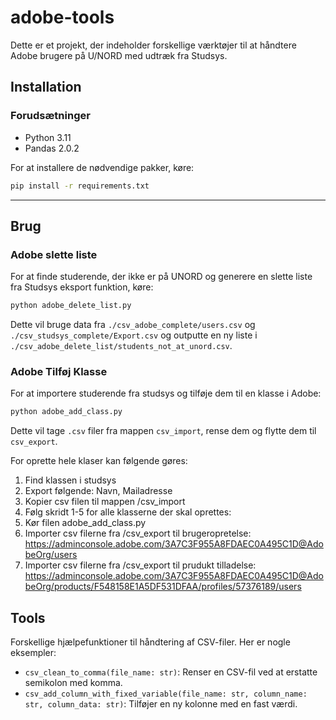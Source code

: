 # adobe-tools
Dette er et projekt, der indeholder forskellige værktøjer til at håndtere Adobe brugere på U/NORD med udtræk fra Studsys.

## Installation

### Forudsætninger

- Python 3.11
- Pandas 2.0.2

For at installere de nødvendige pakker, køre:

```bash
pip install -r requirements.txt
```
---

## Brug

### Adobe slette liste

For at finde studerende, der ikke er på UNORD og generere en slette liste fra Studsys eksport funktion, køre:

```bash
python adobe_delete_list.py
```

Dette vil bruge data fra `./csv_adobe_complete/users.csv` og `./csv_studsys_complete/Export.csv` og outputte en ny liste i `./csv_adobe_delete_list/students_not_at_unord.csv`.

### Adobe Tilføj Klasse

For at importere studerende fra studsys og tilføje dem til en klasse i Adobe:

```bash
python adobe_add_class.py
```

Dette vil tage `.csv` filer fra mappen `csv_import`, rense dem og flytte dem til `csv_export`.

For oprette hele klaser kan følgende gøres:

1. Find klassen i studsys
2. Export følgende: Navn, Mailadresse
3. Kopier csv filen til mappen /csv_import
4. Følg skridt 1-5 for alle klasserne der skal oprettes:
5. Kør filen adobe_add_class.py
6. Importer csv filerne fra /csv_export til brugeropretelse: https://adminconsole.adobe.com/3A7C3F955A8FDAEC0A495C1D@AdobeOrg/users
7. Importer csv filerne fra /csv_export til prudukt tilladelse: https://adminconsole.adobe.com/3A7C3F955A8FDAEC0A495C1D@AdobeOrg/products/F548158E1A5DF531DFAA/profiles/57376189/users


## Tools

Forskellige hjælpefunktioner til håndtering af CSV-filer. Her er nogle eksempler:

- `csv_clean_to_comma(file_name: str)`: Renser en CSV-fil ved at erstatte semikolon med komma.
- `csv_add_column_with_fixed_variable(file_name: str, column_name: str, column_data: str)`: Tilføjer en ny kolonne med en fast værdi.
